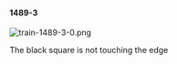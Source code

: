 #### 1489-3
![train-1489-3-0.png](https://github.com/lil-lab/nlvr/raw/master/nlvr/train/images/6/train-1489-3-0.png "train-1489-3-0.png")

The black square is not touching the edge